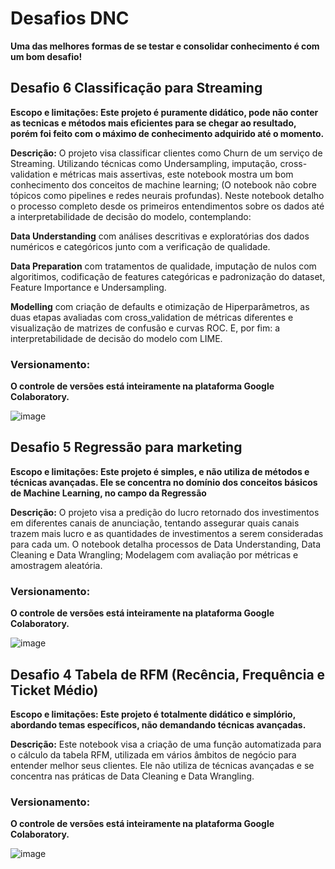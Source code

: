 # Desafios DNC

**Uma das melhores formas de se testar e consolidar conhecimento é com um bom desafio!**

## Desafio 6 Classificação para Streaming

**Escopo e limitações: Este projeto é puramente didático, pode não conter as tecnicas e métodos mais eficientes para se chegar ao resultado, porém foi feito com o máximo de conhecimento adquirido até o momento.**

**Descrição:** O projeto visa classificar clientes como Churn de um serviço de Streaming. Utilizando técnicas como Undersampling, imputação, cross-validation e métricas mais assertivas, este notebook mostra um bom conhecimento dos conceitos de machine learning; (O notebook não cobre tópicos como pipelines e redes neurais profundas). Neste notebook detalho o processo completo desde os primeiros entendimentos sobre os dados até a interpretabilidade de decisão do modelo, contemplando:

**Data Understanding** com análises descritivas e exploratórias dos dados numéricos e categóricos junto com a verificação de qualidade.

**Data Preparation** com tratamentos de qualidade, imputação de nulos com algoritimos, codificação de features categóricas e padronização do dataset, Feature Importance e Undersampling.

**Modelling** com criação de defaults e otimização de Hiperparâmetros, as duas etapas avaliadas com cross_validation de métricas diferentes e visualização de matrizes de confusão e curvas ROC. E, por fim: a interpretabilidade de decisão do modelo com LIME.

### Versionamento:
**O controle de versões está inteiramente na plataforma Google Colaboratory.**

![image](https://github.com/user-attachments/assets/dd1b09cb-4cba-46ca-9b0c-ba192c6f72c6)




## Desafio 5 Regressão para marketing

**Escopo e limitações: Este projeto é simples, e não utiliza de métodos e técnicas avançadas. Ele se concentra no domínio dos conceitos básicos de Machine Learning, no campo da Regressão**

**Descrição:** O projeto visa a predição do lucro retornado dos investimentos em diferentes canais de anunciação, tentando assegurar quais canais trazem mais lucro e as quantidades de investimentos a serem consideradas para cada um. O notebook detalha processos de Data Understanding, Data Cleaning e Data Wrangling; Modelagem com avaliação por métricas e amostragem aleatória.

### Versionamento:
**O controle de versões está inteiramente na plataforma Google Colaboratory.**

![image](https://github.com/user-attachments/assets/2dd92c29-c781-42d8-8a12-c0eae876875a)


## Desafio 4 Tabela de RFM (Recência, Frequência e Ticket Médio)

**Escopo e limitações: Este projeto é totalmente didático e simplório, abordando temas específicos, não demandando técnicas avançadas.**

**Descrição:** Este notebook visa a criação de uma função automatizada para o cálculo da tabela RFM, utilizada em vários âmbitos de negócio para entender melhor seus clientes. Ele não utiliza de técnicas avançadas e se concentra nas práticas de Data Cleaning e Data Wrangling.

### Versionamento:
**O controle de versões está inteiramente na plataforma Google Colaboratory.**

![image](https://github.com/user-attachments/assets/44c71372-2006-4f5a-bfc5-2fe823df9add)


